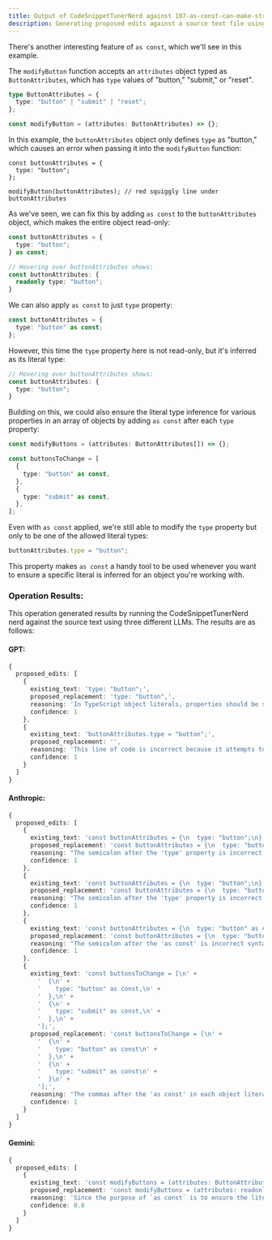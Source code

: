 ```yaml
---
title: Output of CodeSnippetTunerNerd against 107-as-const-can-make-strings-infer-as-their-literals-in-objects.md
description: Generating proposed edits against a source text file using the CodeSnippetTunerNerd nerd. The source text is included, followed by edits generated by the same nerd against three different LLMs.
---
```


There's another interesting feature of `as const`, which we'll see in this example.

The `modifyButton` function accepts an `attributes` object typed as `ButtonAttributes`, which has `type` values of "button," "submit," or "reset".


```typescript
type ButtonAttributes = {
  type: "button" | "submit" | "reset";
};

const modifyButton = (attributes: ButtonAttributes) => {};
```

In this example, the `buttonAttributes` object only defines `type` as "button," which causes an error when passing it into the `modifyButton` function:

```tsx
const buttonAttributes = {
  type: "button";
};

modifyButton(buttonAttributes); // red squiggly line under buttonAttributes
```

As we've seen, we can fix this by adding `as const` to the `buttonAttributes` object, which makes the entire object read-only:

```typescript
const buttonAttributes = {
  type: "button";
} as const;

// Hovering over buttonAttributes shows:
const buttonAttributes: {
  readonly type: "button";
}
```

We can also apply `as const` to just `type` property:

```typescript
const buttonAttributes = {
  type: "button" as const;
};
```

However, this time the `type` property here is not read-only, but it's inferred as its literal type:

```typescript
// Hovering over buttonAttributes shows:
const buttonAttributes: {
  type: "button";
}
```

Building on this, we could also ensure the literal type inference for various properties in an array of objects by adding `as const` after each `type` property:

```typescript
const modifyButtons = (attributes: ButtonAttributes[]) => {};

const buttonsToChange = [
  {
    type: "button" as const,
  },
  {
    type: "submit" as const,
  },
];
```

Even with `as const` applied, we're still able to modify the `type` property but only to be one of the allowed literal types:

```typescript
buttonAttributes.type = "button";
```

This property makes `as const` a handy tool to be used whenever you want to ensure a specific literal is inferred for an object you're working with.


### Operation Results:
This operation generated results by running the CodeSnippetTunerNerd nerd against the source text using three different LLMs. The results are as follows:

#### GPT:
```typescript
{
  proposed_edits: [
    {
      existing_text: 'type: "button";',
      proposed_replacement: 'type: "button",',
      reasoning: 'In TypeScript object literals, properties should be separated by commas, not semicolons. This change corrects the syntax error.',
      confidence: 1
    },
    {
      existing_text: 'buttonAttributes.type = "button";',
      proposed_replacement: '',
      reasoning: 'This line of code is incorrect because it attempts to modify a property that has been declared as read-only due to the use of `as const`. Removing it avoids confusion and maintains the integrity of the example.',
      confidence: 1
    }
  ]
}
```

#### Anthropic:
```typescript
{
  proposed_edits: [
    {
      existing_text: 'const buttonAttributes = {\n  type: "button";\n};',
      proposed_replacement: 'const buttonAttributes = {\n  type: "button"\n};',
      reasoning: "The semicolon after the 'type' property is incorrect syntax in an object literal. It should be removed.",
      confidence: 1
    },
    {
      existing_text: 'const buttonAttributes = {\n  type: "button";\n} as const;',
      proposed_replacement: 'const buttonAttributes = {\n  type: "button"\n} as const;',
      reasoning: "The semicolon after the 'type' property is incorrect syntax in an object literal. It should be removed.",
      confidence: 1
    },
    {
      existing_text: 'const buttonAttributes = {\n  type: "button" as const;\n};',
      proposed_replacement: 'const buttonAttributes = {\n  type: "button" as const\n};',
      reasoning: "The semicolon after the 'as const' is incorrect syntax in an object literal. It should be removed.",
      confidence: 1
    },
    {
      existing_text: 'const buttonsToChange = [\n' +
        '  {\n' +
        '    type: "button" as const,\n' +
        '  },\n' +
        '  {\n' +
        '    type: "submit" as const,\n' +
        '  },\n' +
        '];',
      proposed_replacement: 'const buttonsToChange = [\n' +
        '  {\n' +
        '    type: "button" as const\n' +
        '  },\n' +
        '  {\n' +
        '    type: "submit" as const\n' +
        '  }\n' +
        '];',
      reasoning: "The commas after the 'as const' in each object literal are incorrect syntax. They should be removed.",
      confidence: 1
    }
  ]
}
```

#### Gemini:
```typescript
{
  proposed_edits: [
    {
      existing_text: 'const modifyButtons = (attributes: ButtonAttributes[]) => {};',
      proposed_replacement: 'const modifyButtons = (attributes: readonly ButtonAttributes[]) => {};',
      reasoning: 'Since the purpose of `as const` is to ensure the literal types of the objects in the array, it would be more appropriate to make the `attributes` parameter in `modifyButtons` a readonly array to prevent unintended modifications within the function.',
      confidence: 0.8
    }
  ]
}
```